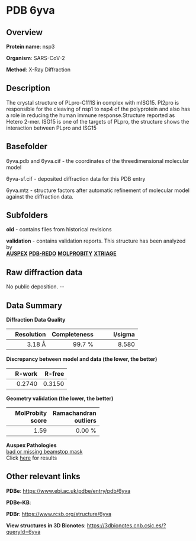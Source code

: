 # PDB 6yva

## Overview

**Protein name**: nsp3

**Organism**: SARS-CoV-2

**Method**: X-Ray Diffraction

## Description

The crystal structure of PLpro-C111S in complex with mISG15. Pl2pro is responsible for the cleaving of nsp1 to nsp4 of the polyprotein and also has a role in reducing the human immune response.Structure reported as Hetero 2-mer. ISG15 is one of the targets of PLpro, the structure shows the interaction between PLpro and ISG15

## Basefolder

6yva.pdb and 6yva.cif - the coordinates of the threedimensional molecular model

6yva-sf.cif - deposited diffraction data for this PDB entry

6yva.mtz - structure factors after automatic refinement of molecular model against the diffraction data.

## Subfolders



**old** - contains files from historical revisions

**validation** - contains validation reports. This structure has been analyzed by <br>[**AUSPEX**](https://github.com/thorn-lab/coronavirus_structural_task_force/tree/master/pdb/nsp3/SARS-CoV-2/6yva/validation/auspex) [**PDB-REDO**](https://github.com/thorn-lab/coronavirus_structural_task_force/tree/master/pdb/nsp3/SARS-CoV-2/6yva/validation/pdb-redo) [**MOLPROBITY**](https://github.com/thorn-lab/coronavirus_structural_task_force/tree/master/pdb/nsp3/SARS-CoV-2/6yva/validation/molprobity) [**XTRIAGE**](https://github.com/thorn-lab/coronavirus_structural_task_force/blob/master/pdb/nsp3/SARS-CoV-2/6yva/validation/Xtriage_output.log)  



## Raw diffraction data

No public deposition. --<br> 

## Data Summary
**Diffraction Data Quality**

|   | Resolution | Completeness| I/sigma |
|---|-------------:|----------------:|--------------:|
|   |3.18 Å|99.7  %|<img width=50/>8.580|

**Discrepancy between model and data (the lower, the better)**

|   | **R-work**| **R-free**   
|---|-------------:|----------------:|           
||  0.2740|  0.3150|

**Geometry validation (the lower, the better)**

|   |**MolProbity<br>score**| **Ramachandran<br>outliers** 
|---|-------------:|----------------:|
||  1.59|  0.00 %|

**Auspex Pathologies**<br> [bad or missing beamstop mask](https://www.auspex.de/pathol/#2)<br>Click [here](https://github.com/thorn-lab/coronavirus_structural_task_force/blob/master/pdb/nsp3/SARS-CoV-2/6yva/validation/auspex/6yva_auspex_comments.txt)  for results

 



## Other relevant links 
**PDBe**:  https://www.ebi.ac.uk/pdbe/entry/pdb/6yva

**PDBe-KB**:  
 
**PDBr**: https://www.rcsb.org/structure/6yva 

**View structures in 3D Bionotes**: https://3dbionotes.cnb.csic.es/?queryId=6yva

